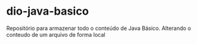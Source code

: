 # dio-java-basico
Repositório para armazenar todo o conteúdo de Java Básico.
Alterando o conteudo de um arquivo de forma local